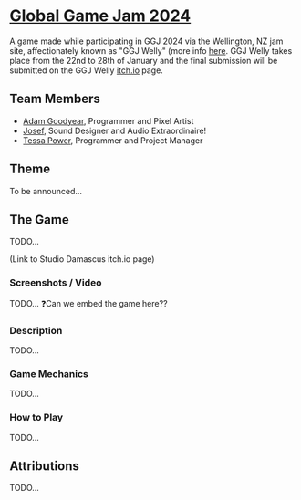 # [Global Game Jam 2024](https://globalgamejam.org/)

A game made while participating in GGJ 2024 via the Wellington, NZ jam site, affectionately known as "GGJ Welly" (more info [here](https://globalgamejam.org/jam-sites/2024/global-game-jam-welly). GGJ Welly takes place from the 22nd to 28th of January and the final submission will be submitted on the GGJ Welly [itch.io](https://itch.io/jam/global-game-jam-wellington-2024) page.

## Team Members

- [Adam Goodyear](https://github.com/zedxc), Programmer and Pixel Artist
- [Josef](#), Sound Designer and Audio Extraordinaire!
- [Tessa Power](https://github.com/tessapower), Programmer and Project Manager

## Theme

To be announced...

## The Game

TODO...

(Link to Studio Damascus itch.io page)

### Screenshots / Video

TODO... 
❓Can we embed the game here??

### Description

TODO...

### Game Mechanics

TODO...

### How to Play

TODO...

## Attributions

TODO...
